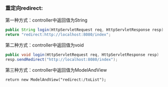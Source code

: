 ### 重定向redirect:
 第一种方式：controller中返回值为String
 ````java
 public String login(HttpServletRequest req, HttpServletResponse resp)
 return "redirect:http://localhost:8080/index";
 ````
 
 第二种方式：controller中返回值为void
 ````java
 public void login(HttpServletRequest req, HttpServletResponse resp)
 resp.sendRedirect("http://localhost:8080/index");
````
      
 第三种方式：controller中返回值为ModelAndView
 ````
 return new ModelAndView("redirect:/toList");
 ````